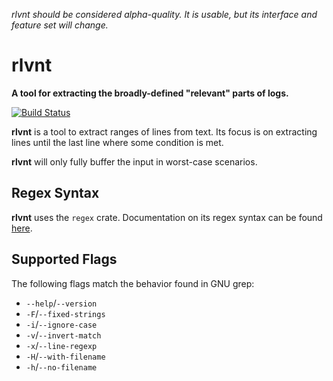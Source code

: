 _rlvnt should be considered alpha-quality.
It is usable, but its interface and feature set will change._

# rlvnt
__A tool for extracting the broadly-defined "relevant" parts of logs.__

[![Build Status](https://github.com/TheDaemoness/rlvnt/actions/workflows/build.yml/badge.svg)](https://github.com/TheDaemoness/rlvnt/actions)

**rlvnt** is a tool to extract ranges of lines from text.
Its focus is on extracting lines until the last line
where some condition is met.

**rlvnt** will only fully buffer the input in worst-case scenarios.

## Regex Syntax

**rlvnt** uses the `regex` crate.
Documentation on its regex syntax can be found
[here](https://docs.rs/regex/1.5.*/regex/index.html#syntax).

## Supported Flags

The following flags match the behavior found in GNU grep:

* `--help`/`--version`
* `-F`/`--fixed-strings`
* `-i`/`--ignore-case`
* `-v`/`--invert-match`
* `-x`/`--line-regexp`
* `-H`/`--with-filename`
* `-h`/`--no-filename`

